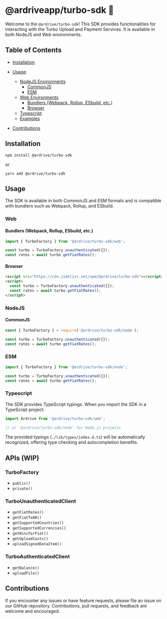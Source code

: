 # @ardriveapp/turbo-sdk 🚀

Welcome to the `@ardrive/turbo-sdk`! This SDK provides functionalities for interacting with the Turbo Upload and Payment Services. It is available in both NodeJS and Web environments.

## Table of Contents

- [Installation](#installation)
- [Usage](#usage):

  - [NodeJS Environments](#nodejs)
    - [CommonJS](#commonjs)
    - [ESM](#esm)
  - [Web Environments](#web)
    - [Bundlers (Webpack, Rollup, ESbuild, etc.)](#bundlers-webpack-rollup-esbuild-etc)
    - [Browser](#browser)
  - [Typescript](#typescript)
  - [Examples](./examples)

- [Contributions](#contributions)

## Installation

```shell
npm install @ardrive/turbo-sdk
```

or

```shell
yarn add @ardrive/turbo-sdk
```

## Usage

The SDK is available in both CommonJS and ESM formats and is compatible with bundlers such as Webpack, Rollup, and ESbuild.

### Web

#### Bundlers (Webpack, Rollup, ESbuild, etc.)

```javascript
import { TurboFactory } from '@ardrive/turbo-sdk/web';

const turbo = TurboFactory.unauthenticated({});
const rates = await turbo.getFiatRates();
```

#### Browser

```html
<script src="https://cdn.jsdelivr.net/npm/@ardrive/turbo-sdk"></script>
<script>
  const turbo = TurboFactory.unauthenticated({});
  const rates = await turbo.getFiatRates();
</script>
```

### NodeJS

#### CommonJS

```javascript
const { TurboFactory } = require('@ardrive/turbo-sdk/node');

const turbo = TurboFactory.unauthenticated({});
const rates = await turbo.getFiatRates();
```

### ESM

```javascript
import { TurboFactory } from '@ardrive/turbo-sdk/node';

const turbo = TurboFactory.unauthenticated({});
const rates = await turbo.getFiatRates();
```

### Typescript

The SDK provides TypeScript typings. When you import the SDK in a TypeScript project:

```typescript
import Ardrive from '@ardrive/turbo-sdk/web';

// or '@ardrive/turbo-sdk/node' for Node.js projects
```

The provided typings (`./lib/types/index.d.ts`) will be automatically recognized, offering type checking and autocompletion benefits.

## APIs (WIP)

### TurboFactory

- `public()`
- `private()`

### TurboUnauthenticatedClient

- `getFiatRates()`
- `getFiatToAR()`
- `getSupportedCountries()`
- `getSupportedCurrencies()`
- `getWincForFiat()`
- `getUploadCosts()`
- `uploadSignedDataItem()`

### TurboAuthenticatedClient

- `getBalance()`
- `uploadFile()`

## Contributions

If you encounter any issues or have feature requests, please file an issue on our GitHub repository. Contributions, pull requests, and feedback are welcome and encouraged.
